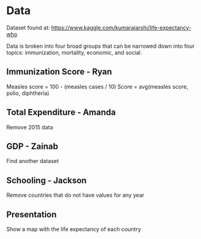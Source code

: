 # Data
Dataset found at: https://www.kaggle.com/kumarajarshi/life-expectancy-who

Data is broken into four broad groups that can be narrowed down into four topics: immunization, mortality, economic, and social.

<!-- ## Immunization
Hepatitis B
Measles
Polio
Diptheria
Immunization Score - Compare to life expectancy

## Mortality
Adult Mortality
--Infant Mortality--
Under-Five Deaths
HIV/AIDS

## Economic
--Status--
--Percentage Expenditure--
Total Expenditure - We will eliminate the 2015 rows since a lot of data from those rows is missing
GDP - Eliminate this column and find another dataset that shows accurate GDP
Income Composition

## Social
--Alcohol--
BMI
Population
--Thinness--
Schooling - Remove countries that don't have values -->


## Immunization Score - Ryan
Measles score = 100 - (measles cases / 10)
Score = avg(measles score, polio, diphtheria)

## Total Expenditure - Amanda
Remove 2015 data

## GDP - Zainab
Find another dataset

## Schooling - Jackson
Remove countries that do not have values for any year

## Presentation
Show a map with the life expectancy of each country

